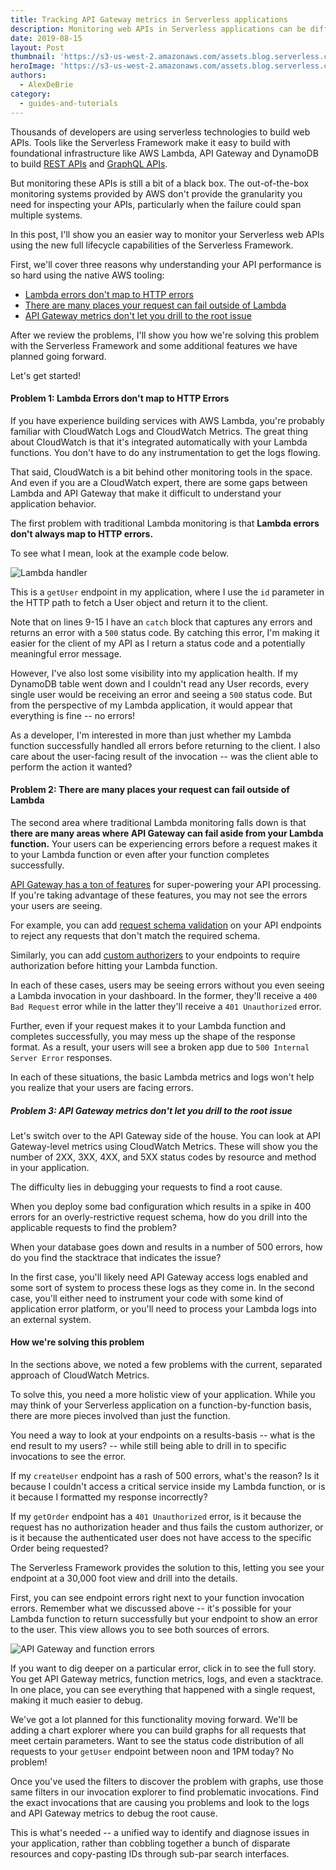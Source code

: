 ```yaml
---
title: Tracking API Gateway metrics in Serverless applications
description: Monitoring web APIs in Serverless applications can be difficult. See how to do it with the Serverless Framework.
date: 2019-08-15
layout: Post
thumbnail: 'https://s3-us-west-2.amazonaws.com/assets.blog.serverless.com/monitoring-api-gateway-metrics/thumbnail.png'
heroImage: 'https://s3-us-west-2.amazonaws.com/assets.blog.serverless.com/monitoring-api-gateway-metrics/header.png'
authors:
  - AlexDeBrie
category:
  - guides-and-tutorials
---
```


Thousands of developers are using serverless technologies to build web APIs. Tools like the Serverless Framework make it easy to build with foundational infrastructure like AWS Lambda, API Gateway and DynamoDB to build [REST APIs](https://serverless.com/blog/node-rest-api-with-serverless-lambda-and-dynamodb/) and [GraphQL APIs](https://serverless.com/blog/running-scalable-reliable-graphql-endpoint-with-serverless/).

But monitoring these APIs is still a bit of a black box. The out-of-the-box monitoring systems provided by AWS don't provide the granularity you need for inspecting your APIs, particularly when the failure could span multiple systems.

In this post, I'll show you an easier way to monitor your Serverless web APIs using the new full lifecycle capabilities of the Serverless Framework.

First, we'll cover three reasons why understanding your API performance is so hard using the native AWS tooling:

- [Lambda errors don't map to HTTP errors](#problem-1-lambda-errors-dont-map-to-http-errors)
- [There are many places your request can fail outside of Lambda](#problem-2-there-are-many-places-your-request-can-fail-outside-of-lambda)
- [API Gateway metrics don't let you drill to the root issue](#problem-3api-gateway-metrics-dont-let-you-drill-to-the-root-issue)

After we review the problems, I'll show you how we're solving this problem with the Serverless Framework and some additional features we have planned going forward.

Let's get started!

#### Problem 1: Lambda Errors don't map to HTTP Errors

If you have experience building services with AWS Lambda, you're probably familiar with CloudWatch Logs and CloudWatch Metrics. The great thing about CloudWatch is that it's integrated automatically with your Lambda functions. You don't have to do any instrumentation to get the logs flowing.

That said, CloudWatch is a bit behind other monitoring tools in the space. And even if you are a CloudWatch expert, there are some gaps between Lambda and API Gateway that make it difficult to understand your application behavior.

The first problem with traditional Lambda monitoring is that **Lambda errors don't always map to HTTP errors.**

To see what I mean, look at the example code below.

![Lambda handler](https://user-images.githubusercontent.com/6509926/62462411-f823bd00-b74c-11e9-9c75-fc43602a820f.png)

This is a `getUser` endpoint in my application, where I use the `id` parameter in the HTTP path to fetch a User object and return it to the client.

Note that on lines 9-15 I have an `catch` block that captures any errors and returns an error with a `500` status code. By catching this error, I'm making it easier for the client of my API as I return a status code and a potentially meaningful error message. 

However, I've also lost some visibility into my application health. If my DynamoDB table went down and I couldn't read any User records, every single user would be receiving an error and seeing a `500` status code. But from the perspective of my Lambda application, it would appear that everything is fine -- no errors!

As a developer, I'm interested in more than just whether my Lambda function successfully handled all errors before returning to the client. I also care about the user-facing result of the invocation -- was the client able to perform the action it wanted?

#### Problem 2: There are many places your request can fail outside of Lambda

The second area where traditional Lambda monitoring falls down is that **there are many areas where API Gateway can fail aside from your Lambda function.** Your users can be experiencing errors before a request makes it to your Lambda function or even after your function completes successfully.

[API Gateway has a ton of features](https://www.alexdebrie.com/posts/api-gateway-elements/) for super-powering your API processing. If you're taking advantage of these features, you may not see the errors your users are seeing.

For example, you can add [request schema validation](https://serverless.com/framework/docs/providers/aws/events/apigateway/#request-schema-validators) on your API endpoints to reject any requests that don't match the required schema.

Similarly, you can add [custom authorizers](https://www.alexdebrie.com/posts/lambda-custom-authorizers/) to your endpoints to require authorization before hitting your Lambda function.

In each of these cases, users may be seeing errors without you even seeing a Lambda invocation in your dashboard. In the former, they'll receive a `400 Bad Request` error while in the latter they'll receive a `401 Unauthorized` error.

Further, even if your request makes it to your Lambda function and completes successfully, you may mess up the shape of the response format. As a result, your users will see a broken app due to `500 Internal Server Error` responses.

In each of these situations, the basic Lambda metrics and logs won't help you realize that your users are facing errors.

##### Problem 3: API Gateway metrics don't let you drill to the root issue

Let's switch over to the API Gateway side of the house. You can look at API Gateway-level metrics using CloudWatch Metrics. These will show you the number of 2XX, 3XX, 4XX, and 5XX status codes by resource and method in your application.

The difficulty lies in debugging your requests to find a root cause.

When you deploy some bad configuration which results in a spike in 400 errors for an overly-restrictive request schema, how do you drill into the applicable requests to find the problem?

When your database goes down and results in a number of 500 errors, how do you find the stacktrace that indicates the issue?

In the first case, you'll likely need API Gateway access logs enabled and some sort of system to process these logs as they come in. In the second case, you'll either need to instrument your code with some kind of application error platform, or you'll need to process your Lambda logs into an external system.

#### How we're solving this problem

In the sections above, we noted a few problems with the current, separated approach of CloudWatch Metrics. 

To solve this, you need a more holistic view of your application. While you may think of your Serverless application on a function-by-function basis, there are more pieces involved than just the function.

You need a way to look at your endpoints on a results-basis -- what is the end result to my users? -- while still being able to drill in to specific invocations to see the error.

If my `createUser` endpoint has a rash of 500 errors, what's the reason? Is it because I couldn't access a critical service inside my Lambda function, or is it because I formatted my response incorrectly?

If my `getOrder` endpoint has a `401 Unauthorized` error, is it because the request has no authorization header and thus fails the custom authorizer, or is it because the authenticated user does not have access to the specific Order being requested?

The Serverless Framework provides the solution to this, letting you see your endpoint at a 30,000 foot view and drill into the details.

First, you can see endpoint errors right next to your function invocation errors. Remember what we discussed above -- it's possible for your Lambda function to return successfully but your endpoint to show an error to the user. This view allows you to see both sources of errors.

![API Gateway and function errors](https://s3-us-west-2.amazonaws.com/assets.blog.serverless.com/monitoring-api-gateway-metrics/APIErrors.png)

If you want to dig deeper on a particular error, click in to see the full story. You get API Gateway metrics, function metrics, logs, and even a stacktrace. In one place, you can see everything that happened with a single request, making it much easier to debug.

We've got a lot planned for this functionality moving forward. We'll be adding a chart explorer where you can build graphs for all requests that meet certain parameters. Want to see the status code distribution of all requests to your `getUser` endpoint between noon and 1PM today? No problem!

Once you've used the filters to discover the problem with graphs, use those same filters in our invocation explorer to find problematic invocations. Find the exact invocations that are causing you problems and look to the logs and API Gateway metrics to debug the root cause.

This is what's needed -- a unified way to identify and diagnose issues in your application, rather than cobbling together a bunch of disparate resources and copy-pasting IDs through sub-par search interfaces.
